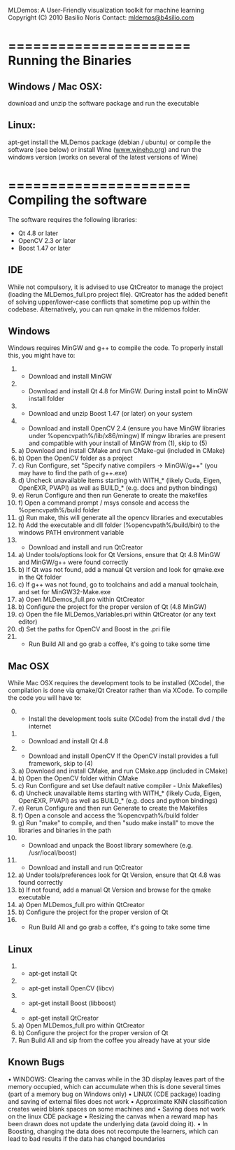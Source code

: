 MLDemos: A User-Friendly visualization toolkit for machine learning
Copyright (C) 2010  Basilio Noris
Contact: mldemos@b4silio.com


======================
Running the Binaries
======================

Windows / Mac OSX:
------------------
download and unzip the software package and run the executable

Linux:
------
apt-get install the MLDemos package (debian / ubuntu)
or
compile the software (see below)
or
install Wine (www.winehq.org) and run the windows version (works on several of the latest versions of Wine)


======================
Compiling the software
======================

The software requires the following libraries:

- Qt 4.8 or later
- OpenCV 2.3 or later
- Boost 1.47 or later

IDE
---
While not compulsory, it is advised to use QtCreator to manage the project (loading the MLDemos_full.pro project file).
QtCreator has the added benefit of solving upper/lower-case conflicts that sometime pop up within the codebase.
Alternatively, you can run qmake in the mldemos folder.

Windows
-------
Windows requires MinGW and g++ to compile the code.
To properly install this, you might have to:

1. - Download and install MinGW
2. - Download and install Qt 4.8 for MinGW. During install point to MinGW install folder
3. - Download and unzip Boost 1.47 (or later) on your system
4. - Download and install OpenCV 2.4 (ensure you have MinGW libraries under %opencvpath%/lib/x86/mingw)
	If mingw libraries are present and compatible with your install of MinGW from (1), skip to (5)
5. a) Download and install CMake and run CMake-gui (included in CMake)
5. b) Open the OpenCV folder as a project
5. c) Run Configure, set "Specify native compilers -> MinGW/g++" (you may have to find the path of g++.exe)
5. d) Uncheck unavailable items starting with WITH_* (likely Cuda, Eigen, OpenEXR, PVAPI) as well as BUILD_* (e.g. docs and python bindings)
5. e) Rerun Configure and then run Generate to create the makefiles
5. f) Open a command prompt / msys console and access the %opencvpath%/build folder
5. g) Run make, this will generate all the opencv libraries and executables
5. h) Add the executable and dll folder (%opencvpath%/build/bin) to the windows PATH environment variable
6. - Download and install and run QtCreator
7. a) Under tools/options look for Qt Versions, ensure that Qt 4.8 MinGW and MinGW/g++ were found correctly
7. b) If Qt was not found, add a manual Qt version and look for qmake.exe in the Qt folder
7. c) If g++ was not found, go to toolchains and add a manual toolchain, and set for MinGW32-Make.exe
8. a) Open MLDemos_full.pro within QtCreator
8. b) Configure the project for the proper version of Qt (4.8 MinGW)
8. c) Open the file MLDemos_Variables.pri within QtCreator (or any text editor)
8. d) Set the paths for OpenCV and Boost in the .pri file
9. - Run Build All and go grab a coffee, it's going to take some time

Mac OSX
-------
While Mac OSX requires the development tools to be installed (XCode), the compilation is done via qmake/Qt Creator rather than via XCode.
To compile the code you will have to:

0. - Install the development tools suite (XCode) from the install dvd / the internet
1. - Download and install Qt 4.8
2. - Download and install OpenCV
	If the OpenCV install provides a full framework, skip to (4)
3. a) Download and install CMake, and run CMake.app (included in CMake)
3. b) Open the OpenCV folder within CMake
3. c) Run Configure and set Use default native compiler - Unix Makefiles)
3. d) Uncheck unavailable items starting with WITH_* (likely Cuda, Eigen, OpenEXR, PVAPI) as well as BUILD_* (e.g. docs and python bindings)
3. e) Rerun Configure and then run Generate to create the Makefiles
3. f) Open a console and access the %opencvpath%/build folder
3. g) Run "make" to compile, and then "sudo make install" to move the libraries and binaries in the path
4. - Download and unpack the Boost library somewhere (e.g. /usr/local/boost)
5. - Download and install and run QtCreator
6. a) Under tools/preferences look for Qt Version, ensure that Qt 4.8 was found correctly
6. b) If not found, add a manual Qt Version and browse for the qmake executable
7. a) Open MLDemos_full.pro within QtCreator
7. b) Configure the project for the proper version of Qt
8. - Run Build All and go grab a coffee, it's going to take some time

Linux
-----
1. - apt-get install Qt
2. - apt-get install OpenCV (libcv)
3. - apt-get install Boost (libboost)
4. - apt-get install QtCreator
5. a) Open MLDemos_full.pro within QtCreator
5. b) Configure the project for the proper version of Qt
6. Run Build All and sip from the coffee you already have at your side


Known Bugs
-----
• WINDOWS: Clearing the canvas while in the 3D display leaves part of the memory occupied, which can accumulate when this is done several times (part of a memory bug on Windows only)
• LINUX (CDE package) loading and saving of external files does not work
• Approximate KNN classification creates weird blank spaces on some machines and
• Saving does not work on the linux CDE package
• Resizing the canvas when a reward map has been drawn does not update the underlying data (avoid doing it).
• In Boosting, changing the data does not recompute the learners, which can lead to bad results if the data has changed boundaries
